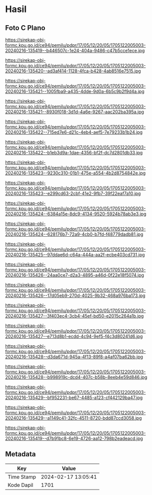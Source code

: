 # Hasil

## Foto C Plano

https://sirekap-obj-formc.kpu.go.id/ce94/pemilu/pdpr/17/05/12/20/05/1705122005003-20240216-135419--b446507c-1e24-404a-9486-c47b5cce1ece.jpg

https://sirekap-obj-formc.kpu.go.id/ce94/pemilu/pdpr/17/05/12/20/05/1705122005003-20240216-135420--ad3af414-1128-4fca-b428-4ab8516e7515.jpg

https://sirekap-obj-formc.kpu.go.id/ce94/pemilu/pdpr/17/05/12/20/05/1705122005003-20240216-135421--1005fba9-a435-4dde-9d0a-6b5c9b2f9d4a.jpg

https://sirekap-obj-formc.kpu.go.id/ce94/pemilu/pdpr/17/05/12/20/05/1705122005003-20240216-135421--8930f018-3d1d-4a6e-9267-aac202ba395a.jpg

https://sirekap-obj-formc.kpu.go.id/ce94/pemilu/pdpr/17/05/12/20/05/1705122005003-20240216-135422--715ed7e6-d21c-4eb4-aef5-7e79233b1b24.jpg

https://sirekap-obj-formc.kpu.go.id/ce94/pemilu/pdpr/17/05/12/20/05/1705122005003-20240216-135422--b1eb3d9a-1dae-4356-bf2f-dc7d2801db33.jpg

https://sirekap-obj-formc.kpu.go.id/ce94/pemilu/pdpr/17/05/12/20/05/1705122005003-20240216-135423--9230c310-01b1-475e-a554-4b2d8754842e.jpg

https://sirekap-obj-formc.kpu.go.id/ce94/pemilu/pdpr/17/05/12/20/05/1705122005003-20240216-135423--e299cd63-2cbf-41e2-9fb7-39f22eaf7a10.jpg

https://sirekap-obj-formc.kpu.go.id/ce94/pemilu/pdpr/17/05/12/20/05/1705122005003-20240216-135424--6384a15e-8dc9-4134-9520-5924b78ab3e3.jpg

https://sirekap-obj-formc.kpu.go.id/ce94/pemilu/pdpr/17/05/12/20/05/1705122005003-20240216-135424--628176b7-72a9-4cb0-b7fd-f48779dadb81.jpg

https://sirekap-obj-formc.kpu.go.id/ce94/pemilu/pdpr/17/05/12/20/05/1705122005003-20240216-135425--97ddae6d-c64a-444a-aa2f-ecbe403cd731.jpg

https://sirekap-obj-formc.kpu.go.id/ce94/pemilu/pdpr/17/05/12/20/05/1705122005003-20240216-135426--24aa0ce7-d2a3-4895-a46d-0f22e18f5074.jpg

https://sirekap-obj-formc.kpu.go.id/ce94/pemilu/pdpr/17/05/12/20/05/1705122005003-20240216-135426--17d05eb9-270d-4025-9b32-468a976ba173.jpg

https://sirekap-obj-formc.kpu.go.id/ce94/pemilu/pdpr/17/05/12/20/05/1705122005003-20240216-135427--3f403ec4-3cb4-45ef-bd50-e2015c264a1b.jpg

https://sirekap-obj-formc.kpu.go.id/ce94/pemilu/pdpr/17/05/12/20/05/1705122005003-20240216-135427--e713d8b1-ecdd-4c94-9ef5-f4c3d80241d6.jpg

https://sirekap-obj-formc.kpu.go.id/ce94/pemilu/pdpr/17/05/12/20/05/1705122005003-20240216-135428--d3da671d-945a-4f13-89f8-a4af07ba62bb.jpg

https://sirekap-obj-formc.kpu.go.id/ce94/pemilu/pdpr/17/05/12/20/05/1705122005003-20240216-135428--b998919c-dcd4-407c-b58b-8eeb4e59d846.jpg

https://sirekap-obj-formc.kpu.go.id/ce94/pemilu/pdpr/17/05/12/20/05/1705122005003-20240216-135429--bf952231-be67-4485-a123-cf442129ba47.jpg

https://sirekap-obj-formc.kpu.go.id/ce94/pemilu/pdpr/17/05/12/20/05/1705122005003-20240216-135429--a1149c41-32fc-4511-8720-bdd87ccd3058.jpg

https://sirekap-obj-formc.kpu.go.id/ce94/pemilu/pdpr/17/05/12/20/05/1705122005003-20240216-135419--d7b91bc8-6e19-4726-aa12-798b2eadeacd.jpg


## Metadata

| Key        | Value               |
| ---------- | ------------------- |
| Time Stamp | 2024-02-17 13:05:41 |
| Kode Dapil | 1701                |



